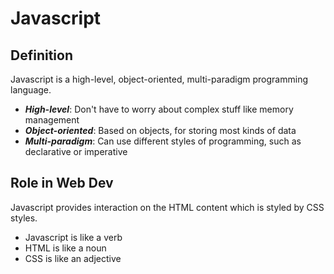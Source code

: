 # Javascript

## Definition
Javascript is a high-level, object-oriented, multi-paradigm programming language.

* ***High-level***: Don't have to worry about complex stuff like memory management
* ***Object-oriented***: Based on objects, for storing most kinds of data
* ***Multi-paradigm***: Can use different styles of programming, such as declarative or imperative

## Role in Web Dev
Javascript provides interaction on the HTML content which is styled by CSS styles.
* Javascript is like a verb
* HTML is like a noun
* CSS is like an adjective

